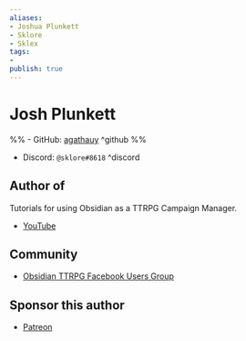 ```yaml
---
aliases:
- Joshua Plunkett
- Sklore
- Sklex
tags: 
- 
publish: true
---
```


# Josh Plunkett

%% - GitHub: [agathauy](https://github.com/agathauy/) ^github %%

- Discord: `@sklore#8618` ^discord

## Author of
Tutorials for using Obsidian as a TTRPG Campaign Manager. 
- [YouTube](https://youtube.com/playlist?list=PLV5XWfKkFpk7MJTKv5YdSSpT9b-vLslWu)

## Community
- [Obsidian TTRPG Facebook Users Group](https://www.facebook.com/groups/obsidianttrpgusers)

## Sponsor this author
- [Patreon](https://www.patreon.com/JPlunkett)
